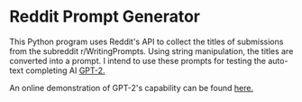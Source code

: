 # Reddit Prompt Generator
This Python program uses Reddit's API to collect the titles of submissions from the subreddit r/WritingPrompts. Using string manipulation, the titles are converted into a prompt. I intend to use these prompts for testing the auto-text completing AI [GPT-2.](https://github.com/openai/gpt-2)

An online demonstration of GPT-2's capability can be found [here.](https://talktotransformer.com/)
